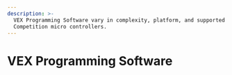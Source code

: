 ```yaml
---
description: >-
  VEX Programming Software vary in complexity, platform, and supported VEX
  Competition micro controllers.
---
```


# VEX Programming Software

